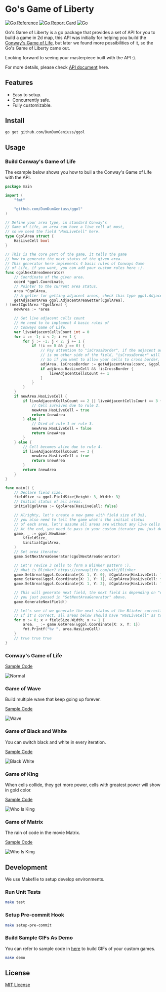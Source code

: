 # Go's Game of Liberty

[![Go Reference](https://pkg.go.dev/badge/github.com/DumDumGeniuss/ggol.svg)](https://pkg.go.dev/github.com/DumDumGeniuss/ggol)
[![Go Report Card](https://goreportcard.com/badge/github.com/DumDumGeniuss/ggol)](https://goreportcard.com/report/github.com/DumDumGeniuss/ggol)
[![Go](https://github.com/DumDumGeniuss/ggol/actions/workflows/go.yml/badge.svg)](https://github.com/DumDumGeniuss/ggol/actions/workflows/go.yml)

Go's Game of Liberty is a go package that provides a set of API for you to build a game in 2d map, this API was initially for helping you build the [Conway's Game of Life](https://en.wikipedia.org/wiki/Conway%27s_Game_of_Life), but later we found more possibilities of it, so the Go's Game of Liberty came out.

Looking forward to seeing your masterpiece built with the API :).

For more details, please check [API document](https://pkg.go.dev/github.com/DumDumGeniuss/ggol) here.

## Features

* Easy to setup.
* Concurrently safe.
* Fully customizable.

## Install

```bash
go get github.com/DumDumGeniuss/ggol
```

## Usage

### Build Conway's Game of Life

The example below shows you how to buil a the Conway's Game of Life with the API.

```go
package main

import (
    "fmt"

    "github.com/DumDumGeniuss/ggol"
)

// Define your area type, in standard Conway's
// Game of Life, an area can have a live cell at most,
// so we need the field "HasLiveCell" here.
type CgolArea struct {
    HasLiveCell bool
}

// This is the core part of the game, it tells the game
// how to generate the next status of the given area.
// This generator here implements 4 basic rules of Conways Game
// of Life, if you want, you can add your custom rules here :).
func cgolNextAreaGenerator(
    // Coordinate of the given area.
    coord *ggol.Coordinate,
    // Pointer to the current area status.
    area *CgolArea,
    // A getter for getting adjacent areas, check this type ggol.AdjacentAreaGetter[T] for details.
    getAdjacentArea ggol.AdjacentAreaGetter[CgolArea],
) (nextCgolArea *CgolArea) {
    newArea := *area

    // Get live adjacent cells count
    // We need to to implement 4 basic rules of
    // Conways Game of Life.
    var liveAdjacentCellsCount int = 0
    for i := -1; i < 2; i += 1 {
        for j := -1; j < 2; j += 1 {
            if !(i == 0 && j == 0) {
                // Pay attention to "isCrossBorder", if the adjacent area in relative coordinate
                // is on other side of the field, "isCrossBorder" will be true.
                // So if you want to allow your cells to cross border, ignore "isCrossBorder".
                adjArea, isCrossBorder := getAdjacentArea(coord, &ggol.Coordinate{X: i, Y: j})
                if adjArea.HasLiveCell && !isCrossBorder {
                    liveAdjacentCellsCount += 1
                }
            }
        }
    }
    if newArea.HasLiveCell {
        if liveAdjacentCellsCount == 2 || liveAdjacentCellsCount == 3 {
            // Cell survives due to rule 2.
            newArea.HasLiveCell = true
            return &newArea
        } else {
            // Died of rule 1 or rule 3.
            newArea.HasLiveCell = false
            return &newArea
        }
    } else {
        // Cell becomes alive due to rule 4.
        if liveAdjacentCellsCount == 3 {
            newArea.HasLiveCell = true
            return &newArea
        }
        return &newArea
    }
}

func main() {
    // Declare field size.
    fieldSize := ggol.FieldSize{Height: 3, Width: 3}
    // Initial status of all areas.
    initialCgolArea := CgolArea{HasLiveCell: false}

    // Alrighty, let's create a new game with field size of 3x3,
    // you also need to tell the game what's the initial status
    // of each area, let's assume all areas are without any live cells at beginning.
    // At the end, you need to pass in your custom iterator you just declared above.
    game, _ := ggol.NewGame(
        &fieldSize,
        &initialCgolArea,
    )
    // Set area iterator.
    game.SetNextAreaGenerator(cgolNextAreaGenerator)

    // Let's revice 3 cells to form a Blinker pattern :).
    // What is Blinker? https://conwaylife.com/wiki/Blinker
    game.SetArea(&ggol.Coordinate{X: 1, Y: 0}, &CgolArea{HasLiveCell: true})
    game.SetArea(&ggol.Coordinate{X: 1, Y: 1}, &CgolArea{HasLiveCell: true})
    game.SetArea(&ggol.Coordinate{X: 1, Y: 2}, &CgolArea{HasLiveCell: true})

    // This will generate next field, the next field is depending on "cgolNextAreaGenerator"
    // you just passed in "SetNextAreaGenerator" above.
    game.GenerateNextField()

    // Let's see if we generate the next status of the Blinker correctly.
    // If it's correct, all areas below should have "HasLiveCell" as true.
    for x := 0; x < fieldSize.Width; x += 1 {
        area, _ := game.GetArea(&ggol.Coordinate{X: x, Y: 1})
        fmt.Printf("%v ", area.HasLiveCell)
    }
    // true true true
}
```

### Conway's Game of Life

[Sample Code](./example/conways_game_of_life.go)

![Normal](./doc/conways_game_of_life.gif)

### Game of Wave

Build multiple wave that keep going up forever.

[Sample Code](./example/game_of_wave.go)

![Wave](./doc/game_of_wave.gif)

### Game of Black and White

You can switch black and white in every iteration.

[Sample Code](./example/game_of_black_and_white.go)

![Black White](./doc/game_of_black_and_white.gif)

### Game of King

When cells collide, they get more power, cells with greatest power will show in gold color.

[Sample Code](./example/game_of_king.go)

![Who Is King](./doc/game_of_king.gif)

### Game of Matrix

The rain of code in the movie Matrix.

[Sample Code](./example/game_of_matrix.go)

![Who Is King](./doc/game_of_matrix.gif)

## Development

We use Makefile to setup develop environments.

### Run Unit Tests

```bash
make test
```

### Setup Pre-commit Hook

```bash
make setup-pre-commit
```

### Build Sample GIFs As Demo

You can refer to sample code in [here](./example/) to build GIFs of your custom games.

```bash
make demo
```

## License

[MIT License](./LICENSE)
